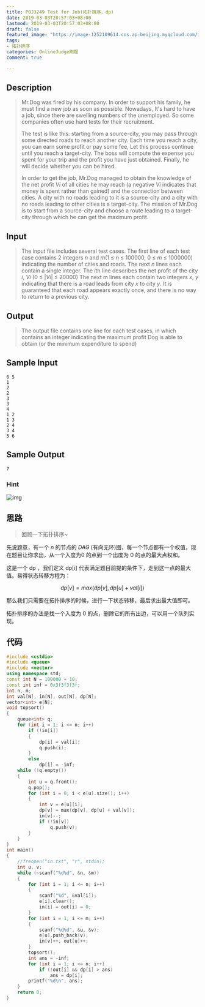 ```yaml
---
title: POJ3249 Test for Job(拓扑排序，dp)
date: 2019-03-03T20:57:03+08:00
lastmod: 2019-03-03T20:57:03+08:00
draft: false
featured_image: "https://image-1252109614.cos.ap-beijing.myqcloud.com/img/20210508201518.png"
tags:
- 拓扑排序
categories: OnlineJudge刷题
comment: true

---
```


## Description

> Mr.Dog was fired by his company. In order to support his family, he must find a new job as soon as possible. Nowadays, It's hard to have a job, since there are swelling numbers of the unemployed. So some companies often use hard tests for their recruitment.
>
> The test is like this: starting from a source-city, you may pass through some directed roads to reach another city. Each time you reach a city, you can earn some profit or pay some fee, Let this process continue until you reach a target-city. The boss will compute the expense you spent for your trip and the profit you have just obtained. Finally, he will decide whether you can be hired.
>
> In order to get the job, Mr.Dog managed to obtain the knowledge of the net profit *Vi* of all cities he may reach (a negative *Vi* indicates that money is spent rather than gained) and the connection between cities. A city with no roads leading to it is a source-city and a city with no roads leading to other cities is a target-city. The mission of Mr.Dog is to start from a source-city and choose a route leading to a target-city through which he can get the maximum profit.

## Input

> The input file includes several test cases. 
> The first line of each test case contains 2 integers *n* and *m*(1 ≤ *n* ≤ 100000, 0 ≤ *m* ≤ 1000000) indicating the number of cities and roads. 
> The next *n* lines each contain a single integer. The *i*th line describes the net profit of the city *i*, *Vi* (0 ≤ |*Vi*| ≤ 20000) 
> The next m lines each contain two integers *x*, *y* indicating that there is a road leads from city *x* to city *y*. It is guaranteed that each road appears exactly once, and there is no way to return to a previous city. 

## Output

> The output file contains one line for each test cases, in which contains an integer indicating the maximum profit Dog is able to obtain (or the minimum expenditure to spend)

## Sample Input

```
6 5
1
2
2
3
3
4
1 2
1 3
2 4
3 4
5 6
```

## Sample Output

```
7
```

### Hint

![img](http://poj.org/images/3249_1.gif)

## 思路

> 回顾一下拓扑排序~

先说题意，有一个 $n$ 的节点的 $DAG$ (有向无环)图，每一个节点都有一个权值，现在题目让你求出，从一个入度为0 的点到一个出度为 0 的点的最大点权和。

这是一个 dp ，我们定义 dp[i] 代表满足题目前提的条件下，走到这一点的最大值。易得状态转移方程为：

$$dp[v]=max(dp[v],dp[u]+val[i])$$

那么我们只需要在拓扑排序的时候，进行一下状态转移，最后求出最大值即可。

拓扑排序的办法是找一个入度为 0 的点，删除它的所有出边，可以用一个队列实现。

## 代码

```cpp
#include <cstdio>
#include <queue>
#include <vector>
using namespace std;
const int N = 100000 + 10;
const int inf = 0x3f3f3f3f;
int n, m;
int val[N], in[N], out[N], dp[N];
vector<int> e[N];
void topsort()
{
    queue<int> q;
    for (int i = 1; i <= n; i++)
        if (!in[i])
        {
            dp[i] = val[i];
            q.push(i);
        }
        else
            dp[i] = -inf;
    while (!q.empty())
    {
        int u = q.front();
        q.pop();
        for (int i = 0; i < e[u].size(); i++)
        {
            int v = e[u][i];
            dp[v] = max(dp[v], dp[u] + val[v]);
            in[v]--;
            if (!in[v])
                q.push(v);
        }
    }
}
int main()
{
    //freopen("in.txt", "r", stdin);
    int u, v;
    while (~scanf("%d%d", &n, &m))
    {
        for (int i = 1; i <= n; i++)
        {
            scanf("%d", &val[i]);
            e[i].clear();
            in[i] = out[i] = 0;
        }
        for (int i = 1; i <= m; i++)
        {
            scanf("%d%d", &u, &v);
            e[u].push_back(v);
            in[v]++, out[u]++;
        }
        topsort();
        int ans = -inf;
        for (int i = 1; i <= n; i++)
            if (!out[i] && dp[i] > ans)
                ans = dp[i];
        printf("%d\n", ans);
    }
    return 0;
}
```

